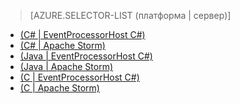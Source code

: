 ﻿> [AZURE.SELECTOR-LIST (платформа | сервер)]
- [(C# | EventProcessorHost C#)](/ru-ru/documentation/articles/service-bus-event-hubs-csharp-ephcs-getstarted/)
- [(C# | Apache Storm)](/ru-ru/documentation/articles/service-bus-event-hubs-csharp-storm-getstarted/)
- [(Java | EventProcessorHost C#)](/ru-ru/documentation/articles/service-bus-event-hubs-java-ephcs-getstarted/)
- [(Java | Apache Storm)](/ru-ru/documentation/articles/service-bus-event-hubs-java-storm-getstarted/)
- [(C | EventProcessorHost C#)](/ru-ru/documentation/articles/service-bus-event-hubs-c-ephcs-getstarted/)
- [(C | Apache Storm)](/ru-ru/documentation/articles/service-bus-event-hubs-c-storm-getstarted/)


<!--HONumber=42-->
